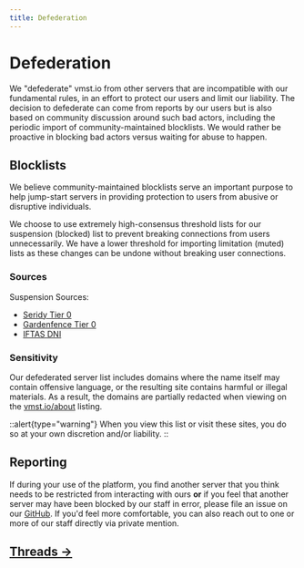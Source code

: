 ```yaml
---
title: Defederation
---
```


# Defederation

We "defederate" vmst.io from other servers that are incompatible with our fundamental rules, in an effort to protect our users and limit our liability.
The decision to defederate can come from reports by our users but is also based on community discussion around such bad actors, including the periodic import of community-maintained blocklists.
We would rather be proactive in blocking bad actors versus waiting for abuse to happen.

## Blocklists

We believe community-maintained blocklists serve an important purpose to help jump-start servers in providing protection to users from abusive or disruptive individuals.

We choose to use extremely high-consensus threshold lists for our suspension (blocked) list to prevent breaking connections from users unnecessarily.
We have a lower threshold for importing limitation (muted) lists as these changes can be undone without breaking user connections.

### Sources

Suspension Sources:

- [Seridy Tier 0](https://seirdy.one/pb/tier0.csv)
- [Gardenfence Tier 0](https://raw.githubusercontent.com/gardenfence/blocklist/main/gardenfence-mastodon.csv)
- [IFTAS DNI](https://github.com/iftas-org/resources/blob/main/DNI/dni.csv)

### Sensitivity

Our defederated server list includes domains where the name itself may contain offensive language, or the resulting site contains harmful or illegal materials. As a result, the domains are partially redacted when viewing on the [vmst.io/about](https://vmst.io/about) listing.

::alert{type="warning"}
When you view this list or visit these sites, you do so at your own discretion and/or liability.
::

## Reporting

If during your use of the platform, you find another server that you think needs to be restricted from interacting with ours **or** if you feel that another server may have been blocked by our staff in error, please file an issue on our [GitHub](https://github.com/vmstan/mastodon/issues/new/choose).
If you'd feel more comfortable, you can also reach out to one or more of our staff directly via private mention.

## [Threads →](/rules/threads)